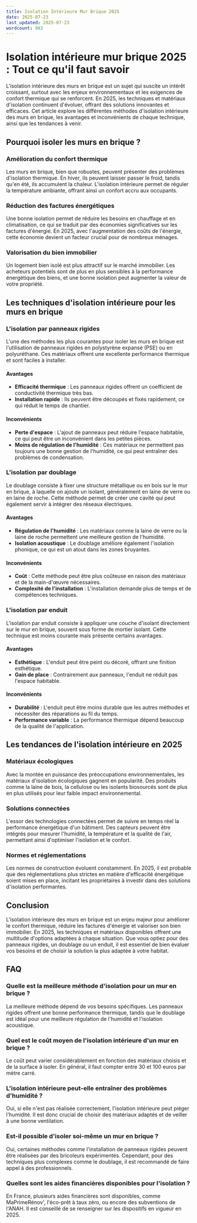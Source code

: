 ```yaml
---
title: Isolation Intérieure Mur Brique 2025
date: 2025-07-23
last_updated: 2025-07-23
wordcount: 963
---
```


# Isolation intérieure mur brique 2025 : Tout ce qu'il faut savoir

L'isolation intérieure des murs en brique est un sujet qui suscite un intérêt croissant, surtout avec les enjeux environnementaux et les exigences de confort thermique qui se renforcent. En 2025, les techniques et matériaux d'isolation continuent d'évoluer, offrant des solutions innovantes et efficaces. Cet article explore les différentes méthodes d'isolation intérieure des murs en brique, les avantages et inconvénients de chaque technique, ainsi que les tendances à venir.

## Pourquoi isoler les murs en brique ?

### Amélioration du confort thermique

Les murs en brique, bien que robustes, peuvent présenter des problèmes d'isolation thermique. En hiver, ils peuvent laisser passer le froid, tandis qu'en été, ils accumulent la chaleur. L'isolation intérieure permet de réguler la température ambiante, offrant ainsi un confort accru aux occupants.

### Réduction des factures énergétiques

Une bonne isolation permet de réduire les besoins en chauffage et en climatisation, ce qui se traduit par des économies significatives sur les factures d'énergie. En 2025, avec l'augmentation des coûts de l'énergie, cette économie devient un facteur crucial pour de nombreux ménages.

### Valorisation du bien immobilier

Un logement bien isolé est plus attractif sur le marché immobilier. Les acheteurs potentiels sont de plus en plus sensibles à la performance énergétique des biens, et une bonne isolation peut augmenter la valeur de votre propriété.

## Les techniques d'isolation intérieure pour les murs en brique

### L'isolation par panneaux rigides

L'une des méthodes les plus courantes pour isoler les murs en brique est l'utilisation de panneaux rigides en polystyrène expansé (PSE) ou en polyuréthane. Ces matériaux offrent une excellente performance thermique et sont faciles à installer.

#### Avantages

- **Efficacité thermique** : Les panneaux rigides offrent un coefficient de conductivité thermique très bas.
- **Installation rapide** : Ils peuvent être découpés et fixés rapidement, ce qui réduit le temps de chantier.

#### Inconvénients

- **Perte d'espace** : L'ajout de panneaux peut réduire l'espace habitable, ce qui peut être un inconvénient dans les petites pièces.
- **Moins de régulation de l'humidité** : Ces matériaux ne permettent pas toujours une bonne gestion de l'humidité, ce qui peut entraîner des problèmes de condensation.

### L'isolation par doublage

Le doublage consiste à fixer une structure métallique ou en bois sur le mur en brique, à laquelle on ajoute un isolant, généralement en laine de verre ou en laine de roche. Cette méthode permet de créer une cavité qui peut également servir à intégrer des réseaux électriques.

#### Avantages

- **Régulation de l'humidité** : Les matériaux comme la laine de verre ou la laine de roche permettent une meilleure gestion de l'humidité.
- **Isolation acoustique** : Le doublage améliore également l'isolation phonique, ce qui est un atout dans les zones bruyantes.

#### Inconvénients

- **Coût** : Cette méthode peut être plus coûteuse en raison des matériaux et de la main-d'œuvre nécessaires.
- **Complexité de l'installation** : L'installation demande plus de temps et de compétences techniques.

### L'isolation par enduit

L'isolation par enduit consiste à appliquer une couche d'isolant directement sur le mur en brique, souvent sous forme de mortier isolant. Cette technique est moins courante mais présente certains avantages.

#### Avantages

- **Esthétique** : L'enduit peut être peint ou décoré, offrant une finition esthétique.
- **Gain de place** : Contrairement aux panneaux, l'enduit ne réduit pas l'espace habitable.

#### Inconvénients

- **Durabilité** : L'enduit peut être moins durable que les autres méthodes et nécessiter des réparations au fil du temps.
- **Performance variable** : La performance thermique dépend beaucoup de la qualité de l'application.

## Les tendances de l'isolation intérieure en 2025

### Matériaux écologiques

Avec la montée en puissance des préoccupations environnementales, les matériaux d'isolation écologiques gagnent en popularité. Des produits comme la laine de bois, la cellulose ou les isolants biosourcés sont de plus en plus utilisés pour leur faible impact environnemental.

### Solutions connectées

L'essor des technologies connectées permet de suivre en temps réel la performance énergétique d'un bâtiment. Des capteurs peuvent être intégrés pour mesurer l'humidité, la température et la qualité de l'air, permettant ainsi d'optimiser l'isolation et le confort.

### Normes et réglementations

Les normes de construction évoluent constamment. En 2025, il est probable que des réglementations plus strictes en matière d'efficacité énergétique soient mises en place, incitant les propriétaires à investir dans des solutions d'isolation performantes.

## Conclusion

L'isolation intérieure des murs en brique est un enjeu majeur pour améliorer le confort thermique, réduire les factures d'énergie et valoriser son bien immobilier. En 2025, les techniques et matériaux disponibles offrent une multitude d'options adaptées à chaque situation. Que vous optiez pour des panneaux rigides, un doublage ou un enduit, il est essentiel de bien évaluer vos besoins et de choisir la solution la plus adaptée à votre habitat.

## FAQ

### Quelle est la meilleure méthode d'isolation pour un mur en brique ?

La meilleure méthode dépend de vos besoins spécifiques. Les panneaux rigides offrent une bonne performance thermique, tandis que le doublage est idéal pour une meilleure régulation de l'humidité et l'isolation acoustique.

### Quel est le coût moyen de l'isolation intérieure d'un mur en brique ?

Le coût peut varier considérablement en fonction des matériaux choisis et de la surface à isoler. En général, il faut compter entre 30 et 100 euros par mètre carré.

### L'isolation intérieure peut-elle entraîner des problèmes d'humidité ?

Oui, si elle n'est pas réalisée correctement, l'isolation intérieure peut piéger l'humidité. Il est donc crucial de choisir des matériaux adaptés et de veiller à une bonne ventilation.

### Est-il possible d'isoler soi-même un mur en brique ?

Oui, certaines méthodes comme l'installation de panneaux rigides peuvent être réalisées par des bricoleurs expérimentés. Cependant, pour des techniques plus complexes comme le doublage, il est recommandé de faire appel à des professionnels.

### Quelles sont les aides financières disponibles pour l'isolation ?

En France, plusieurs aides financières sont disponibles, comme MaPrimeRénov', l'éco-prêt à taux zéro, ou encore des subventions de l'ANAH. Il est conseillé de se renseigner sur les dispositifs en vigueur en 2025.